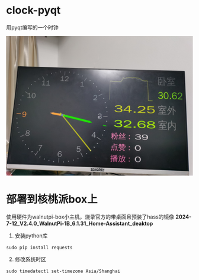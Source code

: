 # clock-pyqt
用pyqt编写的一个时钟



![a](./时钟.jpg)


# 部署到核桃派box上
使用硬件为walnutpi-box小主机，烧录官方的带桌面且预装了hass的镜像 **2024-7-12_V2.4.0_WalnutPi-1B_6.1.31_Home-Assistant_deaktop**

1. 安装python库
```
sudo pip install requests
```
2. 修改系统时区
```
sudo timedatectl set-timezone Asia/Shanghai
```